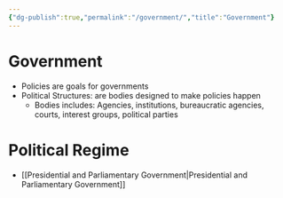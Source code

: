 ```yaml
---
{"dg-publish":true,"permalink":"/government/","title":"Government"}
---
```


# Government
- Policies are goals for governments
- Political Structures:  are bodies designed to make policies happen
	- Bodies includes: Agencies, institutions, bureaucratic agencies, courts, interest groups, political parties

# Political Regime
- [[Presidential and Parliamentary Government\|Presidential and Parliamentary Government]]
